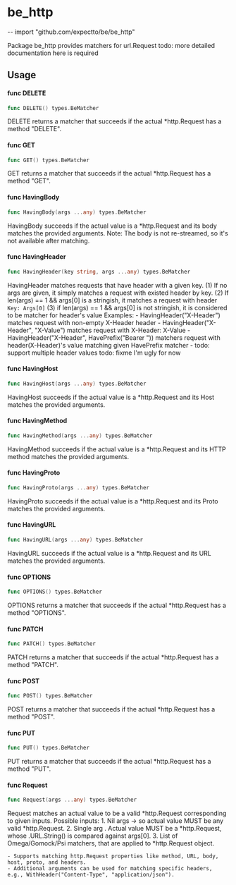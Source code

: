 # be_http
--
    import "github.com/expectto/be/be_http"

Package be_http provides matchers for url.Request todo: more detailed
documentation here is required

## Usage

#### func  DELETE

```go
func DELETE() types.BeMatcher
```
DELETE returns a matcher that succeeds if the actual *http.Request has a method
"DELETE".

#### func  GET

```go
func GET() types.BeMatcher
```
GET returns a matcher that succeeds if the actual *http.Request has a method
"GET".

#### func  HavingBody

```go
func HavingBody(args ...any) types.BeMatcher
```
HavingBody succeeds if the actual value is a *http.Request and its body matches
the provided arguments. Note: The body is not re-streamed, so it's not available
after matching.

#### func  HavingHeader

```go
func HavingHeader(key string, args ...any) types.BeMatcher
```
HavingHeader matches requests that have header with a given key. (1) If no args
are given, it simply matches a request with existed header by key. (2) If
len(args) == 1 && args[0] is a stringish, it matches a request with header `Key:
Args[0]` (3) if len(args) == 1 && args[0] is not stringish, it is considered to
be matcher for header's value Examples: - HavingHeader("X-Header") matches
request with non-empty X-Header header - HavingHeader("X-Header", "X-Value")
matches request with X-Header: X-Value - HavingHeader("X-Header",
HavePrefix("Bearer ")) matchers request with header(X-Header)'s value matching
given HavePrefix matcher - todo: support multiple header values todo: fixme I'm
ugly for now

#### func  HavingHost

```go
func HavingHost(args ...any) types.BeMatcher
```
HavingHost succeeds if the actual value is a *http.Request and its Host matches
the provided arguments.

#### func  HavingMethod

```go
func HavingMethod(args ...any) types.BeMatcher
```
HavingMethod succeeds if the actual value is a *http.Request and its HTTP method
matches the provided arguments.

#### func  HavingProto

```go
func HavingProto(args ...any) types.BeMatcher
```
HavingProto succeeds if the actual value is a *http.Request and its Proto
matches the provided arguments.

#### func  HavingURL

```go
func HavingURL(args ...any) types.BeMatcher
```
HavingURL succeeds if the actual value is a *http.Request and its URL matches
the provided arguments.

#### func  OPTIONS

```go
func OPTIONS() types.BeMatcher
```
OPTIONS returns a matcher that succeeds if the actual *http.Request has a method
"OPTIONS".

#### func  PATCH

```go
func PATCH() types.BeMatcher
```
PATCH returns a matcher that succeeds if the actual *http.Request has a method
"PATCH".

#### func  POST

```go
func POST() types.BeMatcher
```
POST returns a matcher that succeeds if the actual *http.Request has a method
"POST".

#### func  PUT

```go
func PUT() types.BeMatcher
```
PUT returns a matcher that succeeds if the actual *http.Request has a method
"PUT".

#### func  Request

```go
func Request(args ...any) types.BeMatcher
```
Request matches an actual value to be a valid *http.Request corresponding to
given inputs. Possible inputs: 1. Nil args -> so actual value MUST be any valid
*http.Request. 2. Single arg <string>. Actual value MUST be a *http.Request,
whose .URL.String() is compared against args[0]. 3. List of Omega/Gomock/Psi
matchers, that are applied to *http.Request object.

    - Supports matching http.Request properties like method, URL, body, host, proto, and headers.
    - Additional arguments can be used for matching specific headers, e.g., WithHeader("Content-Type", "application/json").
